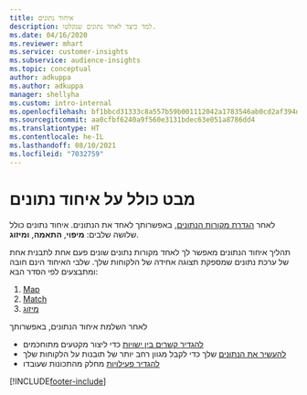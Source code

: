 ```yaml
---
title: איחוד נתונים
description: למד כיצד לאחד נתונים שנקלטו.
ms.date: 04/16/2020
ms.reviewer: mhart
ms.service: customer-insights
ms.subservice: audience-insights
ms.topic: conceptual
author: adkuppa
ms.author: adkuppa
manager: shellyha
ms.custom: intro-internal
ms.openlocfilehash: bf1bbcd31333c8a557b59b001112042a1783546ab0cd2af394d8af2953a493f4
ms.sourcegitcommit: aa0cfbf6240a9f560e3131bdec63e051a8786dd4
ms.translationtype: HT
ms.contentlocale: he-IL
ms.lasthandoff: 08/10/2021
ms.locfileid: "7032759"
---
```

# <a name="data-unification-overview"></a>מבט כולל על איחוד נתונים

לאחר [הגדרת מקורות הנתונים](data-sources.md), באפשרותך לאחד את הנתונים. איחוד נתונים כולל שלושה שלבים: **מיפוי**, **התאמה**, **ומיזוג**.

תהליך איחוד הנתונים מאפשר לך לאחד מקורות נתונים שונים פעם אחת לתבנית אחת של ערכת נתונים שמספקת תצוגה אחידה של הלקוחות שלך. שלבי האיחוד הינם חובה ומתבצעים לפי הסדר הבא:

1. [Map](map-entities.md)
2. [Match](match-entities.md)
3. [מיזוג](merge-entities.md)

לאחר השלמת איחוד הנתונים, באפשרותך

- [להגדיר קשרים בין ישויות](relationships.md) כדי ליצור מקטעים מתוחכמים
- [להעשיר את הנתונים](enrichment-hub.md) שלך כדי לקבל מגוון רחב יותר של תובנות על הלקוחות שלך
- [להגדיר פעילויות](activities.md) מחלק מהתכונות שעובדו


[!INCLUDE[footer-include](../includes/footer-banner.md)]